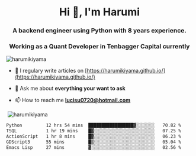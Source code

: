 <h1 align="center">Hi 👋, I'm Harumi</h1>
<h3 align="center">A backend engineer using <b>Python</b> with 8 years experience.</h3>
<h3 align="center">Working as a Quant Developer in <b>Tenbagger Capital</b> currently</h3>

<p align="left"> <img src="https://komarev.com/ghpvc/?username=harumikiyama" alt="harumikiyama" /> </p>


- 📝 I regulary write articles on [https://harumikiyama.github.io/](https://harumikiyama.github.io/)

- 💬 Ask me about **everything your want to ask**

- 📫 How to reach me **lucisu0720@hotmail.com**

<p>&nbsp;<img align="center" src="https://github-readme-stats.vercel.app/api?username=harumikiyama&show_icons=true" alt="harumikiyama" /></p>


<!--START_SECTION:waka-->

```txt
Python         12 hrs 54 mins  █████████████████▓░░░░░░░   70.82 %
TSQL           1 hr 19 mins    █▓░░░░░░░░░░░░░░░░░░░░░░░   07.25 %
ActionScript   1 hr 8 mins     █▓░░░░░░░░░░░░░░░░░░░░░░░   06.23 %
GDScript3      55 mins         █▒░░░░░░░░░░░░░░░░░░░░░░░   05.04 %
Emacs Lisp     27 mins         ▓░░░░░░░░░░░░░░░░░░░░░░░░   02.56 %
```

<!--END_SECTION:waka-->
